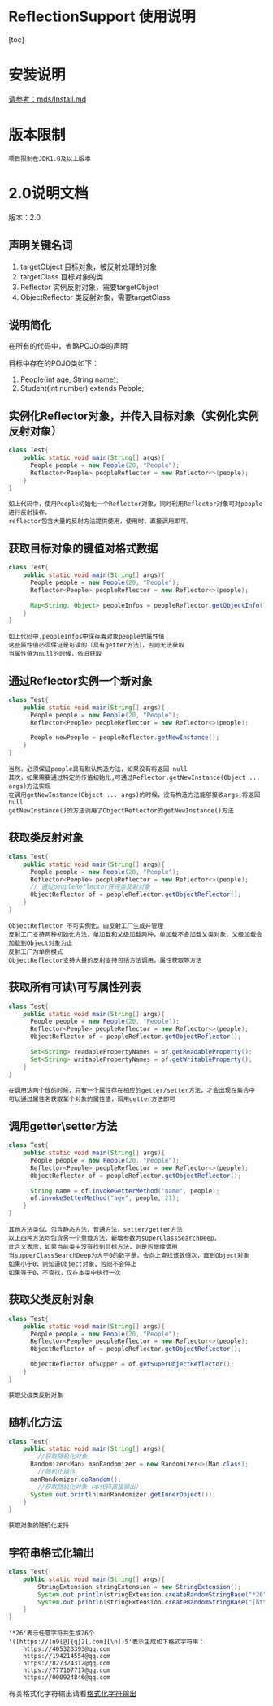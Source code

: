 # ReflectionSupport 使用说明

[toc]

# 安装说明
[请参考：mds/Install.md](Install.md)

# 版本限制
    项目限制在JDK1.8及以上版本

# 2.0说明文档
版本：2.0

## 声明关键名词
1. targetObject 目标对象，被反射处理的对象
2. targetClass 目标对象的类
3. Reflector 实例反射对象，需要targetObject
4. ObjectReflector 类反射对象，需要targetClass

## 说明简化

在所有的代码中，省略POJO类的声明

目标中存在的POJO类如下：
1. People(int age, String name);
2. Student(int number) extends People;

## 实例化Reflector对象，并传入目标对象（实例化实例反射对象）
```java
class Test{
    public static void main(String[] args){
      People people = new People(20, "People");
      Reflector<People> peopleReflector = new Reflector<>(people);
    }
}
```
    如上代码中，使用People初始化一个Reflector对象，同时利用Reflector对象可对people进行反射操作。
    reflector包含大量的反射方法提供使用，使用时，直接调用即可。
    
## 获取目标对象的键值对格式数据
```java
class Test{
    public static void main(String[] args){
      People people = new People(20, "People");
      Reflector<People> peopleReflector = new Reflector<>(people);
      
      Map<String, Object> peopleInfos = peopleReflector.getObjectInfo();
    }
}
```
    如上代码中,peopleInfos中保存着对象people的属性值
    这些属性值必须保证是可读的（具有getter方法），否则无法获取
    当属性值为null的时候，依旧获取

## 通过Reflector实例一个新对象
```java
class Test{
    public static void main(String[] args){
      People people = new People(20, "People");
      Reflector<People> peopleReflector = new Reflector<>(people);
      
      People newPeople = peopleReflector.getNewInstance();
    }
}
```
    当然，必须保证people具有默认构造方法，如果没有将返回 null
    其次，如果需要通过特定的传值初始化,可通过Reflector.getNewInstance(Object ... args)方法实现
    在调用getNewInstance(Object ... args)的时候，没有构造方法能够接收args,将返回 null
    getNewInstance()的方法调用了ObjectReflector的getNewInstance()方法

## 获取类反射对象
```java
class Test{
    public static void main(String[] args){
      People people = new People(20, "People");
      Reflector<People> peopleReflector = new Reflector<>(people);
      // 通过peopleReflector获得类反射对象
      ObjectReflector of = peopleReflector.getObjectReflector();
    }
}
```
    ObjectReflector 不可实例化，由反射工厂生成并管理
    反射工厂支持两种初始化方法，单加载和父级加载两种，单加载不会加载父类对象，父级加载会加载到Object对象为止
    反射工厂为单例模式
    ObjectReflector支持大量的反射支持包括方法调用，属性获取等方法
    
## 获取所有可读\可写属性列表
```java
class Test{
    public static void main(String[] args){
      People people = new People(20, "People");
      Reflector<People> peopleReflector = new Reflector<>(people);
      ObjectReflector of = peopleReflector.getObjectReflector();
      
      Set<String> readablePropertyNames = of.getReadableProperty();
      Set<String> writablePropertyNames = of.getWritableProperty();
    }
}
```
    在调用这两个放的时候，只有一个属性存在相应的getter/setter方法，才会出现在集合中
    可以通过属性名获取某个对象的属性值，调用getter方法即可
    
## 调用getter\setter方法
```java
class Test{
    public static void main(String[] args){
      People people = new People(20, "People");
      Reflector<People> peopleReflector = new Reflector<>(people);
      ObjectReflector of = peopleReflector.getObjectReflector();
      
      String name = of.invokeGetterMethod("name", people);
      of.invokeSetterMethod("age", people, 21);
    }
}
```
    其他方法类似，包含静态方法，普通方法，setter/getter方法
    以上四种方法均包含另一个重载方法，新增参数为superClassSearchDeep，
    此含义表示，如果当前类中没有找到目标方法，则是否继续调用
    当supperClassSearchDeep为大于0的数字是，会向上查找该数值次，直到Object对象
    如果小于0，则知道Object对象，否则不会停止
    如果等于0，不查找，仅在本类中执行一次

## 获取父类反射对象
```java
class Test{
    public static void main(String[] args){
      People people = new People(20, "People");
      Reflector<People> peopleReflector = new Reflector<>(people);
      ObjectReflector of = peopleReflector.getObjectReflector();
      
      ObjectReflector ofSupper = of.getSuperObjectReflector();
    }
}
```
    获取父级类反射对象
    
## 随机化方法
```java
class Test{
    public static void main(String[] args){
        //获取随机化对象
      Randomizer<Man> manRandomizer = new Randomizer<>(Man.class);
        //随机化操作
      manRandomizer.doRandom();
        //获取随机化对象（本代码直接输出）
      System.out.println(manRandomizer.getInnerObject());
    }
}
```
    获取对象的随机化支持

## 字符串格式化输出
```java
class Test{
    public static void main(String[] args){
        StringExtension stringExtension = new StringExtension();
        System.out.println(stringExtension.createRandomStringBase("*26"));
        System.out.println(stringExtension.createRandomStringBase("[https://]n9[@]{q}2[.com]"));
    }
}
```
    '*26'表示任意字符共生成26个
    '([https://]n9[@]{q}2[.com][\n])5'表示生成如下格式字符串：
        https://405323393@qq.com
        https://194214554@qq.com
        https://827324312@qq.com
        https://777167717@qq.com
        https://000924846@qq.com
有关格式化字符输出请看[格式化字符输出](FormatString.md)